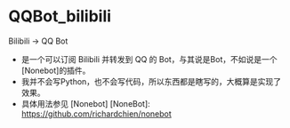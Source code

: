 # QQBot_bilibili
Bilibili -> QQ Bot
+ 是一个可以订阅 Bilibili 并转发到 QQ 的 Bot，与其说是Bot，不如说是一个[Nonebot]的插件。
+ 我并不会写Python，也不会写代码，所以东西都是瞎写的，大概算是实现了效果。
+ 具体用法参见 [Nonebot]
[NoneBot]: https://github.com/richardchien/nonebot
